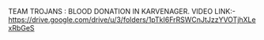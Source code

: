 
TEAM TROJANS : BLOOD DONATION IN KARVENAGER.
VIDEO LINK:- https://drive.google.com/drive/u/3/folders/1pTkI6FrRSWCnJtJzzYVOTjhXLexRbGeS
